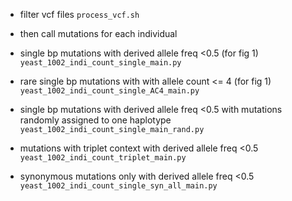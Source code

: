 
- filter vcf files
`process_vcf.sh`

- then call mutations for each individual
- single bp mutations with derived allele freq <0.5 (for fig 1)
`yeast_1002_indi_count_single_main.py`
- rare single bp mutations with with allele count <= 4 (for fig 1)
`yeast_1002_indi_count_single_AC4_main.py`

- single bp mutations with derived allele freq <0.5 with mutations randomly assigned to one haplotype
`yeast_1002_indi_count_single_main_rand.py`

- mutations with triplet context with derived allele freq <0.5
`yeast_1002_indi_count_triplet_main.py`

- synonymous mutations only with derived allele freq <0.5
`yeast_1002_indi_count_single_syn_all_main.py`
